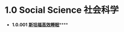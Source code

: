 # 1.0 Social Science 社会科学

* **1.0.001** [**斯坦福高效睡眠**](1.0.001-si-tan-fu-gao-xiao-shui-mian-fa.md)\*\*\*\*

